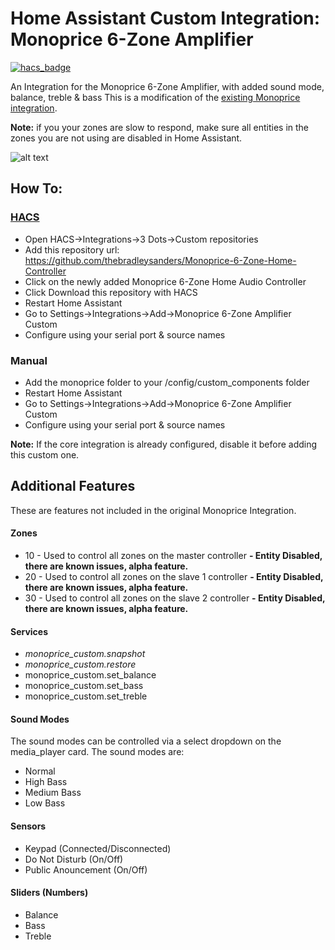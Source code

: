 # Home Assistant Custom Integration: Monoprice 6-Zone Amplifier
[![hacs_badge](https://img.shields.io/badge/HACS-Custom-41BDF5.svg?style=for-the-badge)](https://github.com/hacs/integration)


 An Integration for the Monoprice 6-Zone Amplifier, with added sound mode, balance, treble & bass
 This is a modification of the <a href="https://www.home-assistant.io/integrations/monoprice/">existing Monoprice integration</a>.
 
 <b>Note:</b> if you your zones are slow to respond, make sure all entities in the zones you are not using are disabled in Home Assistant.

 ![alt text](https://github.com/thebradleysanders/Monoprice-6-Zone-Home-Controller/blob/main/Screenshots/control-ui.png?raw=true)

## How To:
### <a href="https://github.com/hacs/integration">HACS</a>
* Open HACS->Integrations->3 Dots->Custom repositories
* Add this repository url: https://github.com/thebradleysanders/Monoprice-6-Zone-Home-Controller
* Click on the newly added Monoprice 6-Zone Home Audio Controller
* Click Download this repository with HACS
* Restart Home Assistant
* Go to Settings->Integrations->Add->Monoprice 6-Zone Amplifier Custom
* Configure using your serial port & source names

### Manual
* Add the monoprice folder to your /config/custom_components folder
* Restart Home Assistant
* Go to Settings->Integrations->Add->Monoprice 6-Zone Amplifier Custom
* Configure using your serial port & source names

<b>Note:</b> If the core integration is already configured, disable it before adding this custom one.


## Additional Features
These are features not included in the original Monoprice Integration.

 #### Zones
 * 10 - Used to control all zones on the master controller <b>- Entity Disabled, there are known issues, alpha feature.</b>
 * 20 - Used to control all zones on the slave 1 controller <b>- Entity Disabled, there are known issues, alpha feature.</b>
 * 30 - Used to control all zones on the slave 2 controller <b>- Entity Disabled, there are known issues, alpha feature.</b>

 #### Services
 * <i>monoprice_custom.snapshot</i> 
 * <i>monoprice_custom.restore</i>
 * monoprice_custom.set_balance
 * monoprice_custom.set_bass
 * monoprice_custom.set_treble

 #### Sound Modes
 The sound modes can be controlled via a select dropdown on the media_player card.
 The sound modes are:
 * Normal
 * High Bass
 * Medium Bass
 * Low Bass

  #### Sensors
  * Keypad (Connected/Disconnected)
  * Do Not Disturb (On/Off)
  * Public Anouncement (On/Off)
  
  #### Sliders (Numbers)
  * Balance
  * Bass
  * Treble
